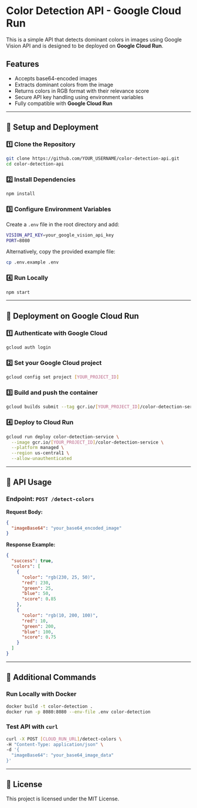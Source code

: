 # Color Detection API - Google Cloud Run

This is a simple API that detects dominant colors in images using Google Vision API and is designed to be deployed on **Google Cloud Run**.

## Features
- Accepts base64-encoded images
- Extracts dominant colors from the image
- Returns colors in RGB format with their relevance score
- Secure API key handling using environment variables
- Fully compatible with **Google Cloud Run**

---

## 📌 Setup and Deployment

### **1️⃣ Clone the Repository**
```sh
git clone https://github.com/YOUR_USERNAME/color-detection-api.git
cd color-detection-api
```

### **2️⃣ Install Dependencies**
```sh
npm install
```

### **3️⃣ Configure Environment Variables**
Create a `.env` file in the root directory and add:
```sh
VISION_API_KEY=your_google_vision_api_key
PORT=8080
```
Alternatively, copy the provided example file:
```sh
cp .env.example .env
```

### **4️⃣ Run Locally**
```sh
npm start
```

---

## 📌 Deployment on Google Cloud Run

### **1️⃣ Authenticate with Google Cloud**
```sh
gcloud auth login
```

### **2️⃣ Set your Google Cloud project**
```sh
gcloud config set project [YOUR_PROJECT_ID]
```

### **3️⃣ Build and push the container**
```sh
gcloud builds submit --tag gcr.io/[YOUR_PROJECT_ID]/color-detection-service
```

### **4️⃣ Deploy to Cloud Run**
```sh
gcloud run deploy color-detection-service \
  --image gcr.io/[YOUR_PROJECT_ID]/color-detection-service \
  --platform managed \
  --region us-central1 \
  --allow-unauthenticated
```

---

## 📌 API Usage

### **Endpoint:** `POST /detect-colors`
**Request Body:**
```json
{
  "imageBase64": "your_base64_encoded_image"
}
```

**Response Example:**
```json
{
  "success": true,
  "colors": [
    {
      "color": "rgb(230, 25, 50)",
      "red": 230,
      "green": 25,
      "blue": 50,
      "score": 0.85
    },
    {
      "color": "rgb(10, 200, 100)",
      "red": 10,
      "green": 200,
      "blue": 100,
      "score": 0.75
    }
  ]
}
```

---

## 📌 Additional Commands
### **Run Locally with Docker**
```sh
docker build -t color-detection .
docker run -p 8080:8080 --env-file .env color-detection
```

### **Test API with `curl`**
```sh
curl -X POST [CLOUD_RUN_URL]/detect-colors \
-H "Content-Type: application/json" \
-d '{
  "imageBase64": "your_base64_image_data"
}'
```

---

## 📌 License
This project is licensed under the MIT License.
